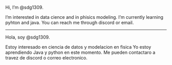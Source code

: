 Hi, I’m @sdg1309.

I’m interested in data cience and in phisics modeling.
I’m currently learning pyhton and java.
You can reach me through discord or email.

--------------------------------------------------------

Hola, soy @sdg1309.

Estoy interesado en ciencia de datos y modelacion en fisica
Yo estoy aprendiendo Java y python en este momento.
Me pueden contactaro a travez de discord o correo electronico.
